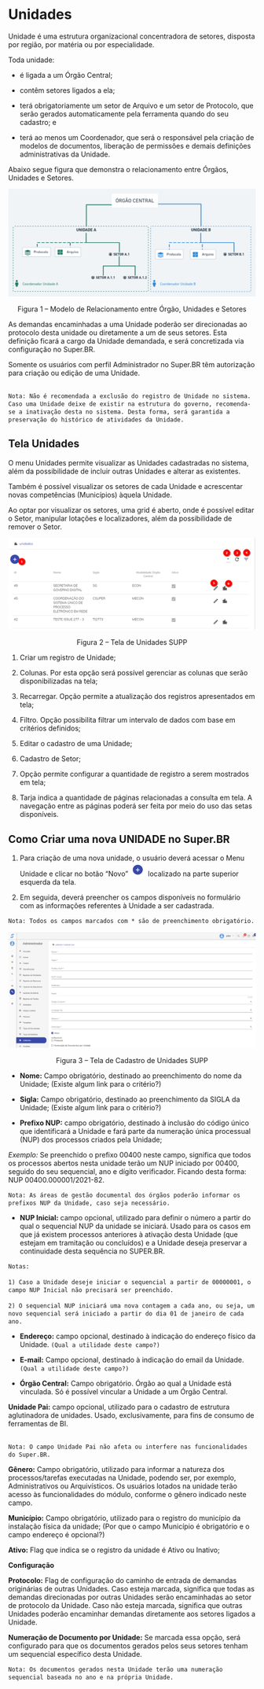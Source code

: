 # Unidades


Unidade é uma estrutura organizacional concentradora de setores, disposta por região, por matéria ou por especialidade.  

Toda unidade: 

- é ligada a um Órgão Central; 

- contêm setores ligados a ela; 

- terá obrigatoriamente um setor de Arquivo e um setor de Protocolo, que serão gerados automaticamente pela ferramenta quando do seu cadastro; e 

- terá ao menos um Coordenador, que será o responsável pela criação de modelos de documentos, liberação de permissões e demais definições administrativas da Unidade.


Abaixo segue figura que demonstra o relacionamento entre Órgãos, Unidades e Setores. 

<img src="../../_static/images/Unidades - Figura Demonstrativa.png"/>
<p style="text-align: center;">Figura 1 – Modelo de Relacionamento entre Órgão, Unidades e Setores</p> 

As demandas encaminhadas a uma Unidade poderão ser direcionadas ao protocolo desta unidade ou diretamente a um de seus setores. Esta definição ficará a cargo da Unidade demandada, e será concretizada via configuração no Super.BR.

Somente os usuários com perfil Administrador no Super.BR têm autorização para criação ou edição de uma Unidade. 

```{note}

Nota: Não é recomendada a exclusão do registro de Unidade no sistema. Caso uma Unidade deixe de existir na estrutura do governo, recomenda-se a inativação desta no sistema. Desta forma, será garantida a preservação do histórico de atividades da Unidade. 
```


## Tela Unidades 

O menu Unidades permite visualizar as Unidades cadastradas no sistema, além da possibilidade de incluir outras Unidades e alterar as existentes. 

Também é possível visualizar os setores de cada Unidade e acrescentar novas competências (Municípios) àquela Unidade. 

Ao optar por visualizar os setores, uma grid é aberto, onde é possível editar o Setor, manipular lotações e localizadores, além da possibilidade de remover o Setor. 

<img src="../../_static/images/Unidades - Tela Principal.png"/>
<p style="text-align: center;">Figura 2 – Tela de Unidades SUPP</p> 

1) Criar um registro de Unidade; 

2) Colunas. Por esta opção será possível gerenciar as colunas que serão disponibilizadas na tela; 

3) Recarregar. Opção permite a atualização dos registros apresentados em tela;  

4) Filtro. Opção possibilita filtrar um intervalo de dados com base em critérios definidos;

5) Editar o cadastro de uma Unidade; 

6) Cadastro de Setor; 

7) Opção permite configurar a quantidade de registro a serem mostrados em tela;

8) Tarja indica a quantidade de páginas relacionadas a consulta em tela. A navegação entre as páginas poderá ser feita por meio do uso das setas disponíveis. 
 

## Como Criar uma nova UNIDADE no Super.BR 

1. Para criação de uma nova unidade, o usuário deverá acessar o Menu Unidade e clicar no botão “Novo” <img src="../../_static/images/Botão de Inclusão (+).png" alt="Botão de Inclusão (+)" style="zoom: 50%;" /> localizado na parte superior esquerda da tela. 


2. Em seguida, deverá preencher os campos disponíveis no formulário com as informações referentes à Unidade a ser cadastrada.

```{note}
Nota: Todos os campos marcados com * são de preenchimento obrigatório. 
```

<img src="../../_static/images/Unidades - Tela com a Lista de Campos.png"/>
<p style="text-align: center;">Figura 3 – Tela de Cadastro de Unidades SUPP</p> 

* **Nome:** Campo obrigatório, destinado ao preenchimento do nome da Unidade; (Existe algum link para o critério?) 


* **Sigla:** Campo obrigatório, destinado ao preenchimento da SIGLA da Unidade; (Existe algum link para o critério?) 


* **Prefixo NUP:** campo obrigatório, destinado à inclusão do código único que identificará a Unidade e fará parte da numeração única processual (NUP) dos processos criados pela Unidade; 


*Exemplo:* Se preenchido o prefixo 00400 neste campo, significa que todos os processos abertos nesta unidade terão um NUP iniciado por 00400, seguido do seu sequencial, ano e dígito verificador. Ficando desta forma: NUP 00400.000001/2021-82. 

```{note}
Nota: As áreas de gestão documental dos órgãos poderão informar os prefixos NUP da Unidade, caso seja necessário. 
```

* **NUP Inicial:** campo opcional, utilizado para definir o número a partir do qual o sequencial NUP da unidade se iniciará. Usado para os casos em que já existem processos anteriores à ativação desta Unidade (que estejam em tramitação ou concluídos) e a Unidade deseja preservar a continuidade desta sequência no SUPER.BR. 

```{note}
Notas: 

1) Caso a Unidade deseje iniciar o sequencial a partir de 00000001, o campo NUP Inicial não precisará ser preenchido. 

2) O sequencial NUP iniciará uma nova contagem a cada ano, ou seja, um novo sequencial será iniciado a partir do dia 01 de janeiro de cada ano. 
```


* **Endereço:** campo opcional, destinado à indicação do endereço físico da Unidade. 
```(Qual a utilidade deste campo?) ```

* **E-mail:** Campo opcional, destinado à indicação do email da Unidade. ```(Qual a utilidade deste campo?)```
 

* **Órgão Central:** Campo obrigatório. Órgão ao qual a Unidade está vinculada. Só é possível vincular a Unidade a um Órgão Central. 

**Unidade Pai:** campo opcional, utilizado para o cadastro de estrutura aglutinadora de unidades. Usado, exclusivamente, para fins de consumo de ferramentas de BI.


```{note}

Nota: O campo Unidade Pai não afeta ou interfere nas funcionalidades do Super.BR. 
```


**Gênero:** Campo obrigatório, utilizado para informar a natureza dos processos/tarefas executadas na Unidade, podendo ser, por exemplo, Administrativos ou Arquivísticos. Os usuários lotados na unidade terão acesso às funcionalidades do módulo, conforme o gênero indicado neste campo. 

 

**Município:** Campo obrigatório, utilizado para o registro do município da instalação física da unidade; (Por que o campo Município é obrigatório e o campo endereço é opcional?)  

 

**Ativo:** Flag que indica se o registro da unidade é Ativo ou Inativo; 

 

**Configuração**

**Protocolo:** Flag de configuração do caminho de entrada de demandas originárias de outras Unidades. Caso esteja marcada, significa que todas as demandas direcionadas por outras Unidades serão encaminhadas ao setor de protocolo da Unidade. 
Caso não esteja marcada, significa que outras Unidades poderão encaminhar demandas diretamente aos setores ligados a Unidade. 

**Numeração de Documento por Unidade:** Se marcada essa opção, será configurado para que os documentos gerados pelos seus setores tenham um sequencial específico desta Unidade. 


```{note}
Nota: Os documentos gerados nesta Unidade terão uma numeração sequencial baseada no ano e na própria Unidade.  
```
 